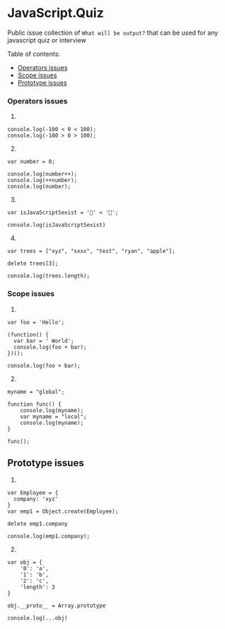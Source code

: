 JavaScript.Quiz
===============

Public issue collection of `What will be output?` that can be used for any javascript quiz or interview

Table of contents:

* [Operators issues](#operators-issues)
* [Scope issues](#scope-issues)
* [Prototype issues](#prototype-issues)


### Operators issues

1. 
```
console.log(-100 < 0 < 100);
console.log(-100 > 0 > 100);
```

2.
```
var number = 0;

console.log(number++);
console.log(++number);
console.log(number);
```

3.
```
var isJavaScriptSexist = '👧' < '👨';

console.log(isJavaScriptSexist)
```

4.

```
var trees = ["xyz", "xxxx", "test", "ryan", "apple"];

delete trees[3];

console.log(trees.length);
```

### Scope issues

1.
```
var foo = 'Hello';

(function() {
  var bar = ' World';
  console.log(foo + bar);
})();

console.log(foo + bar);
```

2.
```
myname = "global"; 

function func() { 
    console.log(myname); 
    var myname = "local"; 
    console.log(myname); 
} 

func(); 
```

## Prototype issues

1.
```
var Employee = {
  company: 'xyz'
}
var emp1 = Object.create(Employee);

delete emp1.company

console.log(emp1.company);
```

2.
```
var obj = {
    '0': 'a',
    '1': 'b',
    '2': 'c',
    'length': 3
}

obj.__proto__ = Array.prototype

console.log(...obj)
```
